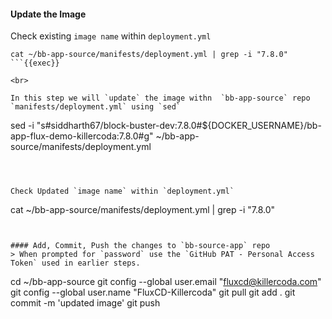 #### Update the Image 
Check existing `image name` within `deployment.yml`

```
cat ~/bb-app-source/manifests/deployment.yml | grep -i "7.8.0"
```{{exec}}

<br>

In this step we will `update` the image withn  `bb-app-source` repo `manifests/deployment.yml` using `sed`

```
sed -i "s#siddharth67/block-buster-dev:7.8.0#${DOCKER_USERNAME}/bb-app-flux-demo-killercoda:7.8.0#g" ~/bb-app-source/manifests/deployment.yml
```{{exec}}



Check Updated `image name` within `deployment.yml`

```
cat ~/bb-app-source/manifests/deployment.yml | grep -i "7.8.0"
```{{exec}}


#### Add, Commit, Push the changes to `bb-source-app` repo
> When prompted for `password` use the `GitHub PAT - Personal Access Token` used in earlier steps.

```
cd ~/bb-app-source
git config --global user.email "fluxcd@killercoda.com"
git config --global user.name "FluxCD-Killercoda"
git pull
git add .
git commit -m 'updated image'
git push
```{{exec}}